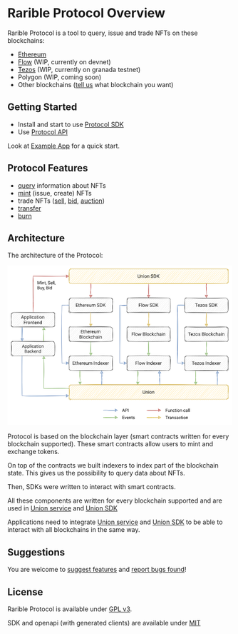# Rarible Protocol Overview

Rarible Protocol is a tool to query, issue and trade NFTs on these blockchains:

- [Ethereum](./ethereum/ethereum-overview.md) 
- [Flow](./flow/flow-overview.md) (WIP, currently on devnet)
- [Tezos](./tezos/tezos-overview.md) (WIP, currently on granada testnet)
- Polygon (WIP, coming soon)
- Other blockchains ([tell us](https://github.com/rarible/protocol/discussions) what blockchain you want)
 
## Getting Started

- Install and start to use [Protocol SDK](SDK/union-sdk.md)
- Use [Protocol API](overview/api-reference.md)

Look at [Example App](getting-started/protocol-example.md) for a quick start.

## Protocol Features

- [query](https://github.com/rarible/sdk#querying) information about NFTs 
- [mint](https://github.com/rarible/sdk#mint) (issue, create) NFTs
- trade NFTs ([sell](https://github.com/rarible/sdk#sell), [bid](https://github.com/rarible/sdk#bid), [auction](https://github.com/rarible/sdk#auction))
- [transfer](https://github.com/rarible/sdk#transfer)
- [burn](https://github.com/rarible/sdk#burn)  

## Architecture

The architecture of the Protocol:

![](overview/img/union_architecture.png)

Protocol is based on the blockchain layer (smart contracts written for every blockchain supported). These smart contracts allow users to mint and exchange tokens.

On top of the contracts we built indexers to index part of the blockchain state. This gives us the possibility to query data about NFTs.

Then, SDKs were written to interact with smart contracts. 

All these components are written for every blockchain supported and are used in [Union service](https://github.com/rarible/union-service) and [Union SDK](https://github.com/rarible/sdk)

Applications need to integrate [Union service](https://github.com/rarible/union-service) and [Union SDK](https://github.com/rarible/sdk) to be able to interact with all blockchains in the same way.

## Suggestions

You are welcome to [suggest features](https://github.com/rarible/protocol/discussions) and [report bugs found](https://github.com/rarible/protocol/issues)!

## License

Rarible Protocol is available under [GPL v3](LICENSE).

SDK and openapi (with generated clients) are available under [MIT](MIT-LICENSE)

